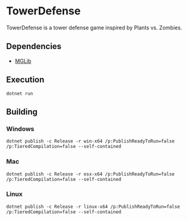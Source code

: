 # TowerDefense
TowerDefense is a tower defense game inspired by Plants vs. Zombies.

## Dependencies
- [MGLib](https://github.com/notato8dx/MGLib)

## Execution
```
dotnet run
```

## Building

### Windows
```
dotnet publish -c Release -r win-x64 /p:PublishReadyToRun=false /p:TieredCompilation=false --self-contained
```

### Mac
```
dotnet publish -c Release -r osx-x64 /p:PublishReadyToRun=false /p:TieredCompilation=false --self-contained
```

### Linux
```
dotnet publish -c Release -r linux-x64 /p:PublishReadyToRun=false /p:TieredCompilation=false --self-contained
```

